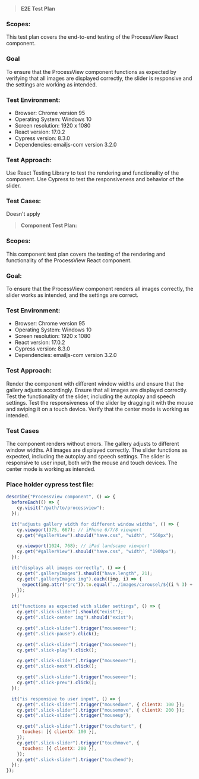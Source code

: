 > **E2E Test Plan**

### **Scopes:**

This test plan covers the end-to-end testing of the ProcessView React component.

### **Goal**

To ensure that the ProcessView component functions as expected by verifying that all images are displayed correctly, the slider is responsive and the settings are working as intended.

### **Test Environment:**

- Browser: Chrome version 95
- Operating System: Windows 10
- Screen resolution: 1920 x 1080
- React version: 17.0.2
- Cypress version: 8.3.0
- Dependencies: emailjs-com version 3.2.0

### **Test Approach:**

Use React Testing Library to test the rendering and functionality of the component.
Use Cypress to test the responsiveness and behavior of the slider.

### **Test Cases:**

Doesn't apply

> **Component Test Plan:**

### **Scopes:**

This component test plan covers the testing of the rendering and functionality of the ProcessView React component.

### **Goal:**

To ensure that the ProcessView component renders all images correctly, the slider works as intended, and the settings are correct.

### **Test Environment:**

- Browser: Chrome version 95
- Operating System: Windows 10
- Screen resolution: 1920 x 1080
- React version: 17.0.2
- Cypress version: 8.3.0
- Dependencies: emailjs-com version 3.2.0

### **Test Approach:**

Render the component with different window widths and ensure that the gallery adjusts accordingly.
Ensure that all images are displayed correctly.
Test the functionality of the slider, including the autoplay and speech settings.
Test the responsiveness of the slider by dragging it with the mouse and swiping it on a touch device.
Verify that the center mode is working as intended.

### **Test Cases**

The component renders without errors.
The gallery adjusts to different window widths.
All images are displayed correctly.
The slider functions as expected, including the autoplay and speech settings.
The slider is responsive to user input, both with the mouse and touch devices.
The center mode is working as intended.

### **Place holder cypress test file:**

```js
describe("ProcessView component", () => {
  beforeEach(() => {
    cy.visit("/path/to/processview");
  });

  it("adjusts gallery width for different window widths", () => {
    cy.viewport(375, 667); // iPhone 6/7/8 viewport
    cy.get("#gallerView").should("have.css", "width", "560px");

    cy.viewport(1024, 768); // iPad landscape viewport
    cy.get("#gallerView").should("have.css", "width", "1900px");
  });

  it("displays all images correctly", () => {
    cy.get(".galleryImages").should("have.length", 21);
    cy.get(".galleryImages img").each((img, i) => {
      expect(img.attr("src")).to.equal(`../images/carousel/${(i % 3) + 1}.png`);
    });
  });

  it("functions as expected with slider settings", () => {
    cy.get(".slick-slider").should("exist");
    cy.get(".slick-center img").should("exist");

    cy.get(".slick-slider").trigger("mouseover");
    cy.get(".slick-pause").click();

    cy.get(".slick-slider").trigger("mouseover");
    cy.get(".slick-play").click();

    cy.get(".slick-slider").trigger("mouseover");
    cy.get(".slick-next").click();

    cy.get(".slick-slider").trigger("mouseover");
    cy.get(".slick-prev").click();
  });

  it("is responsive to user input", () => {
    cy.get(".slick-slider").trigger("mousedown", { clientX: 100 });
    cy.get(".slick-slider").trigger("mousemove", { clientX: 200 });
    cy.get(".slick-slider").trigger("mouseup");

    cy.get(".slick-slider").trigger("touchstart", {
      touches: [{ clientX: 100 }],
    });
    cy.get(".slick-slider").trigger("touchmove", {
      touches: [{ clientX: 200 }],
    });
    cy.get(".slick-slider").trigger("touchend");
  });
});
```
